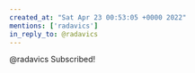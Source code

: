```yaml
---
created_at: "Sat Apr 23 00:53:05 +0000 2022"
mentions: ['radavics']
in_reply_to: @radavics
---
```


@radavics Subscribed!